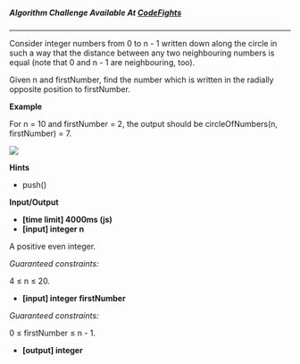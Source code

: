 ##### Algorithm Challenge Available At [CodeFights](https://codefights.com/arcade/intro/level-7/vExYvcGnFsEYSt8nQ)

---

Consider integer numbers from 0 to n - 1 written down along the circle in such a way that the distance between any two neighbouring numbers is equal (note that 0 and n - 1 are neighbouring, too).

Given n and firstNumber, find the number which is written in the radially opposite position to firstNumber.

**Example**

For n = 10 and firstNumber = 2, the output should be
circleOfNumbers(n, firstNumber) = 7.

![](https://codefightsuserpics.s3.amazonaws.com/tasks/circleOfNumbers/img/example.png?_tm=1490625697098)

**Hints**

- push()

**Input/Output**

- **[time limit] 4000ms (js)**
- **[input] integer n**

A positive even integer.

_Guaranteed constraints:_

4 ≤ n ≤ 20.

- **[input] integer firstNumber**

_Guaranteed constraints:_

0 ≤ firstNumber ≤ n - 1.

- **[output] integer**
